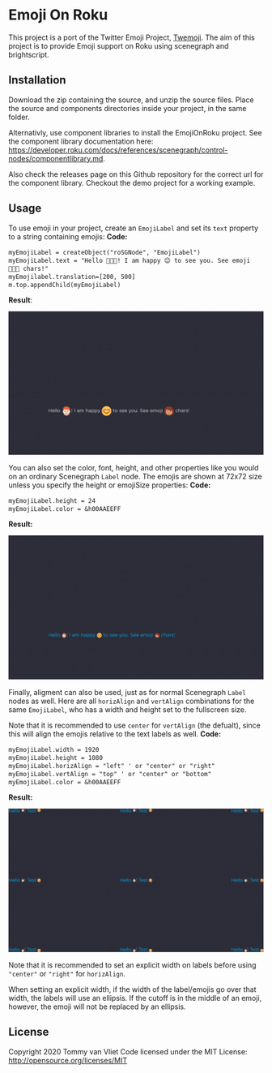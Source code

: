 # Emoji On Roku
This project is a port of the Twitter Emoji Project, [Twemoji](https://twemoji.twitter.com/). 
The aim of this project is to provide Emoji support on Roku using scenegraph and brightscript.

## Installation

Download the zip containing the source, and unzip the source files. 
Place the source and components directories inside your project, in the same
folder. 

Alternativly, use component libraries to install the EmojiOnRoku project. 
See the component library documentation here: 
https://developer.roku.com/docs/references/scenegraph/control-nodes/componentlibrary.md.

Also check the releases page on this Github repository for the correct url for the component 
library. Checkout the demo project for a working example. 

## Usage

To use emoji in your project, create an `EmojiLabel` and set its `text` property to a string 
containing emojis:
**Code:**
```brightscript
myEmojiLabel = createObject("roSGNode", "EmojiLabel")
myEmojiLabel.text = "Hello 👨🏻‍🦰! I am happy 😊 to see you. See emoji 👩🏽‍🦱 chars!"
myEmojilabel.translation=[200, 500]
m.top.appendChild(myEmojiLabel)
```

**Result**:

![example](docs/simpleExample.jpg)

You can also set the color, font, height, and other properties like you would on an ordinary 
Scenegraph `Label` node. The emojis are shown at 
72x72 size unless you specify the height or emojiSize
properties:
**Code:**
```brightscript
myEmojiLabel.height = 24
myEmojiLabel.color = &h00AAEEFF
```
**Result:**

![heightexample](docs/heightExample.jpg)

Finally, aligment can also be used, just as for normal Scenegraph `Label` nodes as well. 
Here are all `horizAlign` and `vertAlign` combinations for the same `EmojiLabel`, who
has a width and height set to the fullscreen size.

Note that it is recommended to use `center` for `vertAlign` (the defualt), since this will align the emojis
relative to the text labels as well. 
**Code:**
```brightscript
myEmojiLabel.width = 1920
myEmojiLabel.height = 1080
myEmojiLabel.horizAlign = "left" ' or "center" or "right"
myEmojiLabel.vertAlign = "top" ' or "center" or "bottom"
myEmojiLabel.color = &h00AAEEFF
```
**Result:**

![alignexample](/docs/alignments.jpg)

Note that it is recommended to set an explicit width on labels before using `"center"` or `"right"` for `horizAlign`. 

When setting an explicit width, if the width of the label/emojis go over that width, the labels will use an ellipsis. 
If the cutoff is in the middle of an emoji, however, the emoji will not be replaced by an ellipsis.

## License
Copyright 2020 Tommy van Vliet
Code licensed under the MIT License: http://opensource.org/licenses/MIT

